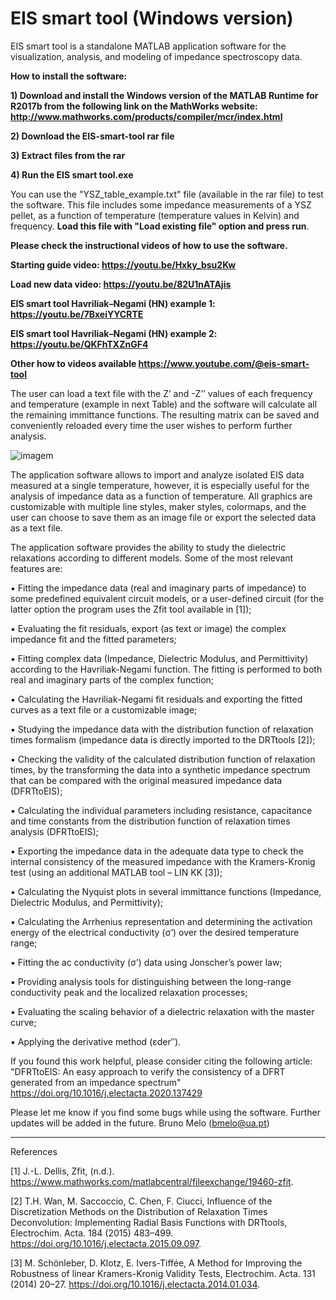 # EIS smart tool (Windows version)
EIS smart tool is a standalone MATLAB application software for the visualization, analysis, and modeling of impedance spectroscopy data.

**How to install the software:**

**1) Download and install the Windows version of the MATLAB Runtime for R2017b from the following link on the MathWorks website: http://www.mathworks.com/products/compiler/mcr/index.html**

**2) Download the EIS-smart-tool rar file**

**3) Extract files from the rar** 

**4) Run the EIS smart tool.exe** 

You can use the "YSZ_table_example.txt" file (available in the rar file) to test the software. This file includes some impedance measurements of a YSZ pellet, as a function of temperature (temperature values in Kelvin) and frequency. **Load this file with "Load existing file" option and press run**. 

**Please check the instructional videos of how to use the software.**

**Starting guide video: https://youtu.be/Hxky_bsu2Kw**

**Load new data video: https://youtu.be/82U1nATAjis**

**EIS smart tool Havriliak–Negami (HN) example 1: https://youtu.be/7BxeiYYCRTE**

**EIS smart tool Havriliak–Negami (HN) example 2: https://youtu.be/QKFhTXZnGF4**

**Other how to videos available https://www.youtube.com/@eis-smart-tool**



The user can load a text file with the Z’ and -Z’’ values of each frequency and temperature (example in next Table) and the software will calculate all the remaining immittance functions. The resulting matrix can be saved and conveniently reloaded every time the user wishes to perform further analysis.

![imagem](https://user-images.githubusercontent.com/42448042/205509349-ee4ed2b2-4ddb-4189-a6ae-ef180a71904d.png)

The application software allows to import and analyze isolated EIS data measured at a single temperature, however, it is especially useful for the analysis of impedance data as a function of temperature. All graphics are customizable with multiple line styles, maker styles, colormaps, and the user can choose to save them as an image file or export the selected data as a text file.

The application software provides the ability to study the dielectric relaxations according to different models. Some of the most relevant features are:

▪ Fitting the impedance data (real and imaginary parts of impedance) to some predefined equivalent circuit models, or a user-defined circuit (for the latter option the program uses the Zfit tool available in [1]);

▪ Evaluating the fit residuals, export (as text or image) the complex impedance fit and the fitted parameters;

▪ Fitting complex data (Impedance, Dielectric Modulus, and Permittivity) according to the Havriliak-Negami function. The fitting is performed to both real and imaginary parts of the complex function;

▪ Calculating the Havriliak-Negami fit residuals and exporting the fitted curves as a text file or a customizable image;

▪ Studying the impedance data with the distribution function of relaxation times formalism (impedance data is directly imported to the DRTtools [2]);

▪ Checking the validity of the calculated distribution function of relaxation times, by the transforming the data into a synthetic impedance spectrum that can be compared with the original measured impedance data (DFRTtoEIS);

▪ Calculating the individual parameters including resistance, capacitance and time constants from the distribution function of relaxation times analysis (DFRTtoEIS);

▪ Exporting the impedance data in the adequate data type to check the internal consistency of the measured impedance with the Kramers-Kronig test (using an additional MATLAB tool – LIN KK [3]);

▪ Calculating the Nyquist plots in several immittance functions (Impedance, Dielectric Modulus, and Permittivity);

▪ Calculating the Arrhenius representation and determining the activation energy of the electrical conductivity (σ’) over the desired temperature range;

▪ Fitting the ac conductivity (σ’) data using Jonscher’s power law;

▪ Providing analysis tools for distinguishing between the long-range conductivity peak and the localized relaxation processes;

▪ Evaluating the scaling behavior of a dielectric relaxation with the master curve;

▪ Applying the derivative method (εder′′).

If you found this work helpful, please consider citing the following article: "DFRTtoEIS: An easy approach to verify the consistency of a DFRT generated from an impedance spectrum" https://doi.org/10.1016/j.electacta.2020.137429


Please let me know if you find some bugs while using the software. Further updates will be added in the future.
Bruno Melo (bmelo@ua.pt)
________________________________________________________________________________________________________________________________________________________
References

[1] J.-L. Dellis, Zfit, (n.d.). https://www.mathworks.com/matlabcentral/fileexchange/19460-zfit.

[2] T.H. Wan, M. Saccoccio, C. Chen, F. Ciucci, Influence of the Discretization Methods on the Distribution of Relaxation Times Deconvolution: Implementing Radial Basis Functions with DRTtools, Electrochim. Acta. 184 (2015) 483–499. https://doi.org/10.1016/j.electacta.2015.09.097.

[3] M. Schönleber, D. Klotz, E. Ivers-Tiffée, A Method for Improving the Robustness of linear Kramers-Kronig Validity Tests, Electrochim. Acta. 131 (2014) 20–27. https://doi.org/10.1016/j.electacta.2014.01.034.
